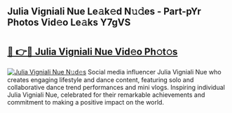 ## Julia Vigniali Nue Le𝚊k𝚎d N𝚞𝚍es - Part-pYr Photos Vid𝚎o Le𝚊ks Y7gVS

# <h2><a href="http://fb5fpup.evod.top/?m=Julia+Vigniali+Nue">🔗 👉🔴 Julia Vigniali Nue Vid𝚎o Ph𝚘t𝚘s</a></h2>

[![Julia Vigniali Nue N𝚞d𝚎s](https://i.imgur.com/8V9OHl7.gif)](http://fb5fpup.evod.top/?m=Julia+Vigniali+Nue)
Social media influencer Julia Vigniali Nue who creates engaging lifestyle and dance content, featuring solo and collaborative dance trend performances and mini vlogs. Inspiring individual Julia Vigniali Nue, celebrated for their remarkable achievements and commitment to making a positive impact on the world. 
